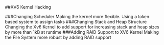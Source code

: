 ##XV6 Kernel Hacking

###Changing Scheduler
Making the kernel more flexible. Using a token based system to assign tasks
###Changing Stack and Heap Structure
Changing the Xv6 Kernel to add support for increasing stack and heap sizes by more than 1kB at runtime
###Adding RAID Support to XV6 Kernel
Making the File System more robust by adding RAID support

